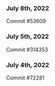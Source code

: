 ### July 8th, 2022

Commit #53609

### July 5th, 2022

Commit #314353


### July 4th, 2022

Commit #72281
